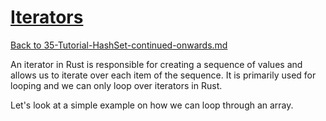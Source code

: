 # [Iterators](https://www.programiz.com/rust/iterator)

[Back to 35-Tutorial-HashSet-continued-onwards.md](/documentation/35-Tutorial-HashSet-continued-onwards.md)

An iterator in Rust is responsible for creating a sequence of values and allows us to iterate over each item of the sequence. It is primarily used for looping and we can only loop over iterators in Rust.

Let's look at a simple example on how we can loop through an array.

